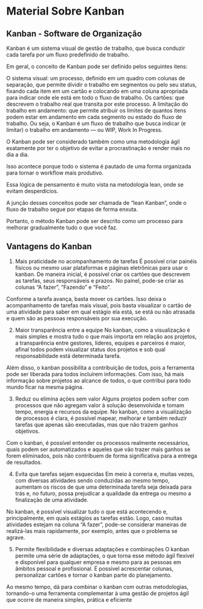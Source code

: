 # Material Sobre Kanban

## Kanban - Software de Organização
Kanban é um sistema visual de gestão de trabalho, que busca conduzir cada tarefa por um fluxo predefinido de trabalho.


Em geral, o conceito de Kanban pode ser definido pelos seguintes itens:

O sistema visual: um processo, definido em um quadro com colunas de separação, que permite dividir o trabalho em segmentos ou pelo seu status, fixando cada item em um cartão e colocando em uma coluna apropriada para indicar onde ele está em todo o fluxo de trabalho. 
Os cartões: que descrevem o trabalho real que transita por este processo.
A limitação do trabalho em andamento: que permite atribuir os limites de quantos itens podem estar em andamento em cada segmento ou estado do fluxo de trabalho.
Ou seja, o Kanban é um fluxo de trabalho que busca indicar (e limitar) o trabalho em andamento — ou WIP, Work In Progress.

O Kanban pode ser considerado também como uma metodologia ágil exatamente por ter o objetivo de evitar a procrastinação e render mais no dia a dia.

Isso acontece porque todo o sistema é pautado  de uma forma organizada para tornar  o workflow mais produtivo.

Essa lógica de pensamento é muito vista na metodologia lean, onde se evitam desperdícios.

A junção desses conceitos pode ser chamada de “lean Kanban”, onde o fluxo de trabalho segue por etapas de forma enxuta. 

Portanto, o método Kanban pode ser descrito como um processo para melhorar gradualmente tudo o que você faz.

## Vantagens do Kanban
1. Mais praticidade no acompanhamento de tarefas
É possível criar painéis físicos ou mesmo usar plataformas e páginas eletrônicas para usar o kanban. De maneira inicial, é possível criar os cartões que descrevem as tarefas, seus responsáveis e prazos. No painel, pode-se criar as colunas “A fazer”, “Fazendo” e “Feito”.

Conforme a tarefa avança, basta mover os cartões. Isso deixa o acompanhamento de tarefas mais visual, pois basta visualizar o cartão de uma atividade para saber em qual estágio ela está, se está ou não atrasada e quem são as pessoas responsáveis por sua execução.

2. Maior transparência entre a equipe
No kanban, como a visualização é mais simples e mostra tudo o que mais importa em relação aos projetos, a transparência entre gestores, líderes, equipes e parceiros é maior, afinal todos podem visualizar status dos projetos e sob qual responsabilidade está determinada tarefa.

Além disso, o kanban possibilita a contribuição de todos, pois a ferramenta pode ser liberada para todos incluírem informações. Com isso, há mais informação sobre projetos ao alcance de todos, o que contribui para todo mundo ficar na mesma página.

3. Reduz ou elimina ações sem valor
Alguns projetos podem sofrer com processos que não agregam valor à solução desenvolvida e tomam tempo, energia e recursos da equipe. No kanban, como a visualização de processos é clara, é possível mapear, melhorar e também reduzir tarefas que apenas são executadas, mas que não trazem ganhos objetivos.

Com o kanban, é possível entender os processos realmente necessários, quais podem ser automatizados e aqueles que vão trazer mais ganhos se forem eliminados, pois não contribuem de forma significativa para a entrega de resultados.

4. Evita que tarefas sejam esquecidas
Em meio à correria e, muitas vezes, com diversas atividades sendo conduzidas ao mesmo tempo, aumentam os riscos de que uma determinada tarefa seja deixada para trás e, no futuro, possa prejudicar a qualidade da entrega ou mesmo a finalização de uma atividade.

No kanban, é possível visualizar tudo o que está acontecendo e, principalmente, em quais estágios as tarefas estão. Logo, caso muitas atividades estejam na coluna “A fazer”, pode-se considerar maneiras de realizá-las mais rapidamente, por exemplo, antes que o problema se agrave.

5. Permite flexibilidade e diversas adaptações e combinações
O kanban permite uma série de adaptações, o que torna esse método ágil flexível e disponível para qualquer empresa e mesmo para as pessoas em âmbitos pessoal e profissional. É possível acrescentar colunas, personalizar cartões e tornar o kanban parte do planejamento.

Ao mesmo tempo, dá para combinar o kanban com outras metodologias, tornando-o uma ferramenta complementar à uma gestão de projetos ágil que ocorre de maneira simples, prática e eficiente